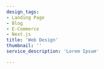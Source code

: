 ```yaml
---
design_tags:
- Landing Page
- Blog
- E-Commerce
- Next.js
title: 'Web Design'
thumbnail: ''
service_description: 'Lorem Ipsum'

---
```


